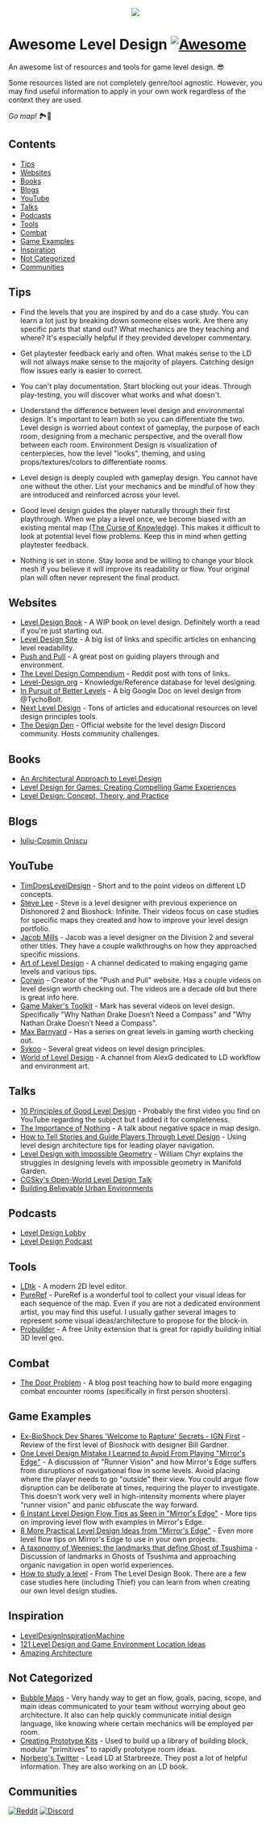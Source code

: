 <p align="center">
    <img src="https://github.com/bytecauldron/awesome-level-design/raw/main/images/banner.png" />
</p>

# Awesome Level Design [![Awesome](https://awesome.re/badge.svg)](https://awesome.re)

An awesome list of resources and tools for game level design. 😎

Some resources listed are not completely genre/tool agnostic. However, you may find useful information to apply in your own work regardless of the context they are used.

*Go map!* 🏞️🔨


## Contents

- [Tips](#tips)
- [Websites](#websites)
- [Books](#books)
- [Blogs](#blogs)
- [YouTube](#youtube)
- [Talks](#talks)
- [Podcasts](#podcasts)
- [Tools](#tools)
- [Combat](#combat)
- [Game Examples](#game-examples)
- [Inspiration](#inspiration)
- [Not Categorized](#not-categorized)
- [Communities](#communities)

## Tips

- Find the levels that you are inspired by and do a case study. You can learn a lot just by breaking down someone elses work. Are there any specific parts that stand out? What mechanics are they teaching and where? It's especially helpful if they provided developer commentary.

- Get playtester feedback early and often. What makes sense to the LD will not always make sense to the majority of players. Catching design flow issues early is easier to correct.

- You can't play documentation. Start blocking out your ideas. Through play-testing, you will discover what works and what doesn't.

- Understand the difference between level design and environmental design. It's important to learn both so you can differentiate the two. Level design is worried about context of gameplay, the purpose of each room, designing from a mechanic perspective, and the overall flow between each room. Environment Design is visualization of centerpieces, how the level "looks", theming, and using props/textures/colors to differentiate rooms.

- Level design is deeply coupled with gameplay design. You cannot have one without the other. List your mechanics and be mindful of how they are introduced and reinforced across your level.

- Good level design guides the player naturally through their first playthrough. When we play a level once, we become biased with an existing mental map ([The Curse of Knowledge](https://en.wikipedia.org/wiki/Curse_of_knowledge)). This makes it difficult to look at potential level flow problems. Keep this in mind when getting playtester feedback.

- Nothing is set in stone. Stay loose and be willing to change your block mesh if you believe it will improve its readability or flow. Your original plan will often never represent the final product.

## Websites

- [Level Design Book](https://book.leveldesignbook.com/) - A WIP book on level design. Definitely worth a read if you're just starting out.
- [Level Design Site](https://sites.google.com/view/leveldesigner/english-version?authuser=0) - A big list of links and specific articles on enhancing level readability.
- [Push and Pull](https://www.clement-melendez.com/portfolio/essays) - A great post on guiding players through and environment.
- [The Level Design Compendium](https://www.reddit.com/r/leveldesign/comments/fv2t97/level_design_compendium_the_curated_list_40_links/) - Reddit post with tons of links.
- [Level-Design.org](http://level-design.org/) - Knowledge/Reference database for level designing.
- [In Pursuit of Better Levels](https://docs.google.com/document/d/1fAlf2MwEFTwePwzbP3try1H0aYa9kpVBHPBkyIq-caY/edit) - A big Google Doc on level design from @TychoBolt.
- [Next Level Design](https://www.nextleveldesign.org/) - Tons of articles and educational resources on level design principles tools.
- [The Design Den](https://www.notion.so/thedesignden/The-Design-Den-626463ff41584a77aa78bf93b01063df) - Official website for the level design Discord community. Hosts community challenges.

## Books

- [An Architectural Approach to Level Design](https://www.goodreads.com/book/show/43568650-architectural-approach-to-level-design)
- [Level Design for Games: Creating Compelling Game Experiences](https://www.thriftbooks.com/w/level-design-for-games-creating-compelling-game-experiences-new-riders-games_phil-co/696267/item/54494297/#idiq=54494297&edition=5513876)
- [Level Design: Concept, Theory, and Practice](https://www.routledge.com/Level-Design-Concept-Theory-and-Practice/Kremers/p/book/9781568813387#)

## Blogs

- [Iuliu-Cosmin Oniscu](https://iuliu-cosmin-oniscu.medium.com/)

## YouTube

- [TimDoesLevelDesign](https://www.youtube.com/channel/UCTjhFJvDYh1uWT0705LAKFg) - Short and to the point videos on different LD concepts.
- [Steve Lee](https://www.youtube.com/channel/UCRT_DdZnWiUryqrOhLL7gyw) - Steve is a level designer with previous experience on Dishonored 2 and Bioshock: Infinite. Their videos focus on case studies for specific maps they created and how to improve your level design portfolio.
- [Jacob Mills](https://www.youtube.com/channel/UC3Slh5sOQnPAM8RGgZCqOXA) - Jacob was a level designer on the Division 2 and several other titles. They have a couple walkthroughs on how they approached specific missions.
- [Art of Level Design](https://www.youtube.com/c/ArtofLevelDesign) - A channel dedicated to making engaging game levels and various tips.
- [Corwin](https://www.youtube.com/channel/UCxuhmy4B9ps575-mkZapfHA) - Creator of the "Push and Pull" website. Has a couple videos on level design worth checking out. The videos are a decade old but there is great info here.
- [Game Maker's Toolkit](https://www.youtube.com/channel/UCqJ-Xo29CKyLTjn6z2XwYAw) - Mark has several videos on level design. Specifically "Why Nathan Drake Doesn’t Need a Compass" and "Why Nathan Drake Doesn’t Need a Compass".
- [Max Barnyard](https://www.youtube.com/watch?v=ZBnVybKA6vE&list=PLn_z9uQtOsWr79jSfptklViVIpPbigCvs) - Has a series on great levels in gaming worth checking out.
- [Sykoo](https://www.youtube.com/channel/UCNJvwJ6daLmw4_gUKTw4cSg) - Several great videos on level design principles.
- [World of Level Design](https://www.youtube.com/c/WorldofLevelDesign) - A channel from AlexG dedicated to LD workflow and environment art.

## Talks

- [10 Principles of Good Level Design](https://www.youtube.com/watch?v=iNEe3KhMvXM) - Probably the first video you find on YouTube regarding the subject but I added it for completeness.
- [The Importance of Nothing](https://www.youtube.com/watch?v=GZ99gAb4T0o) - A talk about negative space in map design.
- [How to Tell Stories and Guide Players Through Level Design](https://www.youtube.com/watch?v=9RbXTv7iNbw) - Using level design architecture tips for leading player navigation. 
- [Level Design with Impossible Geometry](https://www.youtube.com/watch?v=ed2zmmcEryw) - William Chyr explains the struggles in designing levels with impossible geometry in Manifold Garden.
- [CGSky's Open-World Level Design Talk](https://www.youtube.com/watch?v=QNjm9Ahedho)
- [Building Believable Urban Environments](https://www.youtube.com/watch?v=x7o4e_e1JbM)

## Podcasts

- [Level Design Lobby](https://www.youtube.com/c/LevelDesignLobby)
- [Level Design Podcast](https://www.youtube.com/c/LevelDesignPodcast)

## Tools

- [LDtk](https://ldtk.io/) - A modern 2D level editor.
- [PureRef](https://www.pureref.com/) - PureRef is a wonderful tool to collect your visual ideas for each sequence of the map. Even if you are not a dedicated environment artist, you may find this useful. I usually gather several images to represent some visual ideas/architecture to propose for the block-in.
- [Probuilder](https://unity.com/features/probuilder) - A free Unity extension that is great for rapidly building initial 3D level geo.

## Combat

- [The Door Problem](https://andrewyoderdesign.blog/2019/08/04/the-door-problem-of-combat-design/) - A blog post teaching how to build more engaging combat encounter rooms (specifically in first person shooters).

## Game Examples

- [Ex-BioShock Dev Shares 'Welcome to Rapture' Secrets - IGN First](https://www.youtube.com/watch?v=l6aDrIJJvxg) - Review of the first level of Bioshock with designer Bill Gardner.
- [One Level Design Mistake I Learned to Avoid From Playing "Mirror's Edge"](https://www.youtube.com/watch?v=RiKT4V9x5KI) - A discussion of "Runner Vision" and how Mirror's Edge suffers from disruptions of navigational flow in some levels. Avoid placing where the player needs to go "outside" their view. You could argue flow disruption can be deliberate at times, requiring the player to investigate. This doesn't work very well in high-intensity moments where player "runner vision" and panic obfuscate the way forward.
- [6 Instant Level Design Flow Tips as Seen in "Mirror's Edge"](https://www.youtube.com/watch?v=TPBQHYquLtA) - More tips on improving level flow with examples in Mirror's Edge.
- [8 More Practical Level Design Ideas from "Mirror's Edge"](https://www.youtube.com/watch?v=8hNDo8aLEDY) - Even more level flow tips on Mirror's Edge to use in your own projects.
- [A taxonomy of Weenies: the landmarks that define Ghost of Tsushima](https://www.gamedeveloper.com/design/a-taxonomy-of-weenies-the-landmarks-that-define-i-ghost-of-tsushima-i-) - Discussion of landmarks in Ghosts of Tsushima and approaching organic navigation in open world experiences.
- [How to study a level](https://book.leveldesignbook.com/studies/overview) - From The Level Design Book. There are a few case studies here (including Thief) you can learn from when creating our own level design studies.

## Inspiration

+ [LevelDesignInspirationMachine](https://leveldesigninspirationmachine.tumblr.com/)
+ [121 Level Design and Game Environment Location Ideas](https://www.worldofleveldesign.com/categories/level_design_tutorials/100_level_design_ideas/100_level_design_ideas_and_locations.php)
+ [Amazing Architecture](https://amazingarchitecture.com/)

## Not Categorized

- [Bubble Maps](https://www.youtube.com/watch?v=h-r6RFK8I7k) - Very handy way to get an flow, goals, pacing, scope, and main ideas communicated to your team without worrying about geo architecture. It also can help quickly communicate initial design language, like knowing where certain mechanics will be employed per room.
- [Creating Prototype Kits](https://www.youtube.com/watch?v=e50wIYx5SPI) - Used to build up a library of building block, modular "primitives" to rapidly prototype room ideas.
- [Norberg's Twitter](https://twitter.com/the_Norberg) - Lead LD at Starbreeze. They post a lot of helpful information. They are also working on an LD book.

## Communities

[![Reddit](https://img.shields.io/badge/Reddit-FF4500?style=for-the-badge&logo=reddit&logoColor=white)](https://www.reddit.com/r/leveldesign/)
[![Discord](https://img.shields.io/badge/Discord-7289DA?style=for-the-badge&logo=discord&logoColor=white)](https://discord.gg/tAaDrRy)